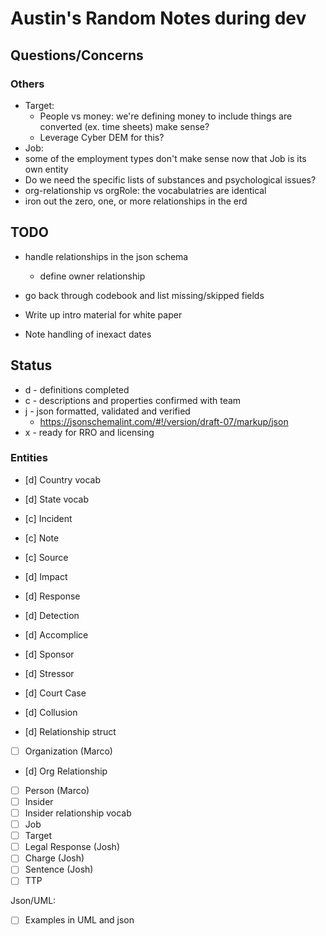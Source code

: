 # Austin's Random Notes during dev

## Questions/Concerns

### Others
- Target:
  - People vs money: we're defining money to include things are converted (ex. time sheets) make sense?
  - Leverage Cyber DEM for this?
- Job:
 - some of the employment types don't make sense now that Job is its own entity
- Do we need the specific lists of substances and psychological issues?
- org-relationship vs orgRole: the vocabulatries are identical
- iron out the zero, one, or more relationships in the erd

## TODO
- handle relationships in the json schema
  - define owner relationship
- go back through codebook and list missing/skipped fields

- Write up intro material for white paper
- Note handling of inexact dates

## Status

- d - definitions completed
- c - descriptions and properties confirmed with team
- j - json formatted, validated and verified
  - https://jsonschemalint.com/#!/version/draft-07/markup/json
- x - ready for RRO and licensing


### Entities

- [d] Country vocab
- [d] State vocab
- [c] Incident
- [c] Note
- [c] Source
- [d] Impact

- [d] Response
- [d] Detection
- [d] Accomplice
- [d] Sponsor
- [d] Stressor
- [d] Court Case
- [d] Collusion
- [d] Relationship struct
- [ ] Organization (Marco)
- [d] Org Relationship
- [ ] Person (Marco)
- [ ] Insider
- [ ] Insider relationship vocab
- [ ] Job
- [ ] Target
- [ ] Legal Response (Josh)
- [ ] Charge (Josh)
- [ ] Sentence (Josh)
- [ ] TTP

Json/UML:
- [ ] Examples in UML and json
